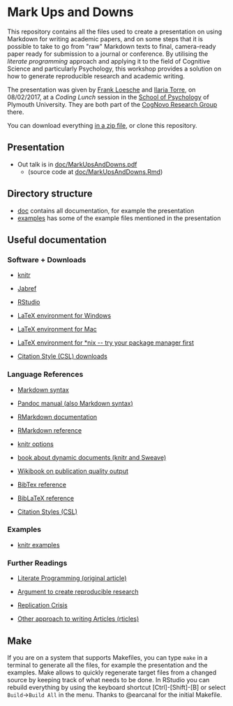 # Mark Ups and Downs

This repository contains all the files used to create a presentation on using Markdown for writing academic papers, and on some steps that it is possible to take to go from "raw" Markdown texts to final, camera-ready paper ready for submission to a journal or conference. By  utilising the *literate programming* approach and applying it to the field of Cognitive Science and particularly Psychology, this workshop provides a solution on how to generate reproducible research and academic writing.

The presentation was given by [Frank Loesche](https://www.cognovo.eu/frank-loesche) and [Ilaria Torre](https://cognovo.eu/ilaria-torre), on 08/02/2017, at a *Coding Lunch* session in the [School of Psychology](https://www.plymouth.ac.uk/schools/psychology/) of Plymouth University. They are both part of the [CogNovo Research Group](https://CogNovo.eu) there.

You can download everything [in a zip file](https://github.com/floesche/R-workshops/archive/master.zip), or clone this repository.

## Presentation

- Out talk is in [doc/MarkUpsAndDowns.pdf](doc/MarkUpsAndDowns.pdf)
    - (source code at [doc/MarkUpsAndDowns.Rmd](doc/MarkUpsAndDowns.Rmd))

## Directory structure

- [doc](doc/) contains all documentation, for example the presentation
- [examples](examples/) has some of the example files mentioned in the presentation


## Useful documentation

### Software + Downloads

- [knitr](https://yihui.name/knitr/)
- [Jabref](http://www.jabref.org/)
- [RStudio](https://www.rstudio.com/products/rstudio/download/)

- [LaTeX environment for Windows](https://miktex.org/)
- [LaTeX environment for Mac](https://www.tug.org/mactex/)
- [LaTeX environment for *nix -- try your package manager first](https://www.tug.org/texlive/)

- [Citation Style (CSL) downloads](https://github.com/citation-style-language/styles-distribution)


### Language References

- [Markdown syntax](https://daringfireball.net/projects/markdown/syntax)
- [Pandoc manual (also Markdown syntax)](http://pandoc.org/MANUAL.html)
- [RMarkdown documentation](http://rmarkdown.rstudio.com/lesson-1.html)
- [RMarkdown reference](https://www.rstudio.com/wp-content/uploads/2015/03/rmarkdown-reference.pdf)

- [knitr options](https://yihui.name/knitr/options/)
- [book about dynamic documents (knitr and Sweave)](https://github.com/yihui/knitr-book)
- [Wikibook on publication quality output](https://en.wikibooks.org/wiki/R_Programming/Publication_quality_ouput)

- [BibTex reference](http://www.bibtex.org/Format/)
- [BibLaTeX reference](https://www.ctan.org/pkg/biblatex)

- [Citation Styles (CSL)](http://citationstyles.org/)

### Examples

- [knitr examples](https://github.com/yihui/knitr-examples)

### Further Readings

- [Literate Programming (original article)](https://doi.org/10.1093/comjnl/27.2.97)
- [Argument to create reproducible research](https://www.washingtonpost.com/news/speaking-of-science/wp/2015/08/28/no-sciences-reproducibility-problem-is-not-limited-to-psychology/)
- [Replication Crisis](https://en.wikipedia.org/wiki/Replication_crisis)

- [Other approach to writing Articles (rticles)](https://github.com/rstudio/rticles)

## Make

If you are on a system that supports Makefiles, you can type `make` in a terminal to generate all the files, for example the presentation and the examples. Make allows to quickly regenerate target files from a changed source by keeping track of what needs to be done. In RStudio you can rebuild everything by using the keyboard shortcut [Ctrl]-[Shift]-[B] or select `Build`->`Build All` in the menu. Thanks to @earcanal for the initial Makefile.
